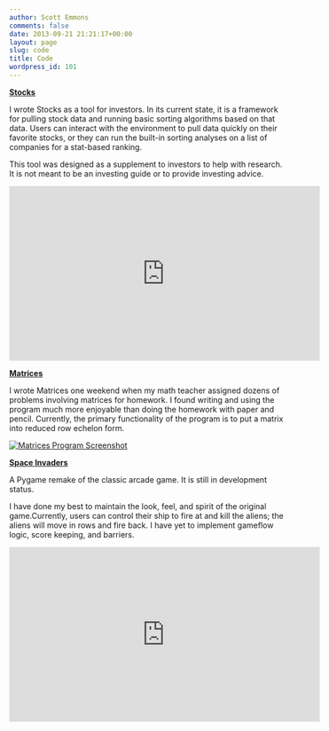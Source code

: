 ```yaml
---
author: Scott Emmons
comments: false
date: 2013-09-21 21:21:17+00:00
layout: page
slug: code 
title: Code 
wordpress_id: 101
---
```


**[Stocks](https://github.com/scottemmons/Stocks)**

I wrote Stocks as a tool for investors. In its current state, it is a framework for pulling stock data and running basic sorting algorithms based on that data. Users can interact with the environment to pull data quickly on their favorite stocks, or they can run the built-in sorting analyses on a list of companies for a stat-based ranking.

This tool was designed as a supplement to investors to help with research. It is not meant to be an investing guide or to provide investing advice.

<iframe width="560" height="315" src="https://www.youtube.com/embed/_BhvA4fVef8" frameborder="0" allowfullscreen></iframe>

**[Matrices](https://github.com/scottemmons/Matrices)**

I wrote Matrices one weekend when my math teacher assigned dozens of problems involving matrices for homework. I found writing and using the program much more enjoyable than doing the homework with paper and pencil. Currently, the primary functionality of the program is to put a matrix into reduced row echelon form.

[![Matrices Program Screenshot](http://scottemmons.com/wp-content/uploads/2013/09/Matrices-Program-1024x542.jpg)](/assets/Matrices-Program.jpg)

**[Space Invaders](https://github.com/scottemmons/Space_Invaders)**

A Pygame remake of the classic arcade game. It is still in development status.

I have done my best to maintain the look, feel, and spirit of the original game.Currently, users can control their ship to fire at and kill the aliens; the aliens will move in rows and fire back. I have yet to implement gameflow logic, score keeping, and barriers.

<iframe width="560" height="315" src="https://www.youtube.com/embed/AR6I3Y6lNe0" frameborder="0" allowfullscreen></iframe>
